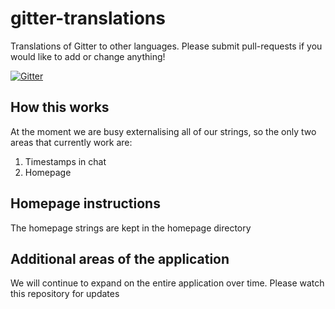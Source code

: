 gitter-translations
===================

Translations of Gitter to other languages. Please submit pull-requests if you would like to add or change anything!

[![Gitter](https://badges.gitter.im/JOIN%20ROOM.svg)](https://gitter.im/gitterHQ/gitter-translations)

## How this works

At the moment we are busy externalising all of our strings, so the only two areas that currently work are:
 1. Timestamps in chat
 2. Homepage

## Homepage instructions

The homepage strings are kept in the homepage directory

## Additional areas of the application

We will continue to expand on the entire application over time. Please watch this repository for updates
